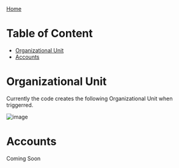 [Home](../../README.md)

# Table of Content

- [Organizational Unit](#organizational-unit)
- [Accounts](#accounts)

# Organizational Unit

Currently the code creates the following Organizational Unit when triggerred.

![image](../../images/AWS_Org_Unit.png)

# Accounts

Coming Soon